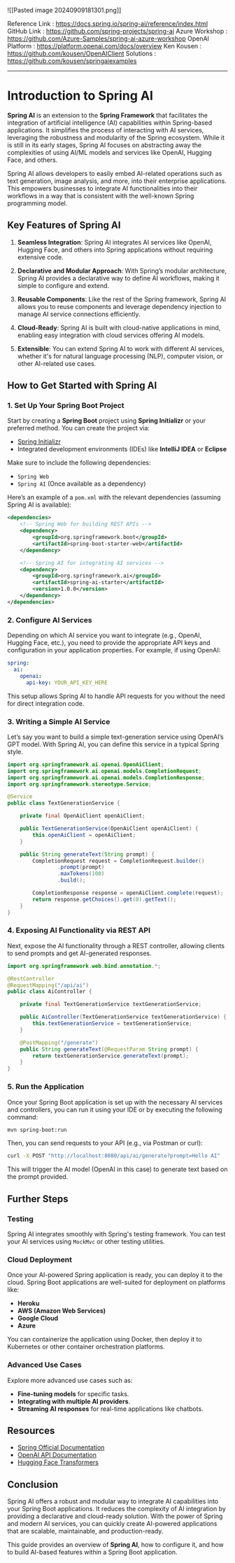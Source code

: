 
![[Pasted image 20240909181301.png]]



Reference Link : https://docs.spring.io/spring-ai/reference/index.html
GitHub Link : https://github.com/spring-projects/spring-ai
Azure Workshop : https://github.com/Azure-Samples/spring-ai-azure-workshop
OpenAI Platform : https://platform.openai.com/docs/overview
Ken Kousen : https://github.com/kousen/OpenAIClient
Solutions : https://github.com/kousen/springaiexamples


---

# Introduction to Spring AI

**Spring AI** is an extension to the **Spring Framework** that facilitates the integration of artificial intelligence (AI) capabilities within Spring-based applications. It simplifies the process of interacting with AI services, leveraging the robustness and modularity of the Spring ecosystem. While it is still in its early stages, Spring AI focuses on abstracting away the complexities of using AI/ML models and services like OpenAI, Hugging Face, and others.

Spring AI allows developers to easily embed AI-related operations such as text generation, image analysis, and more, into their enterprise applications. This empowers businesses to integrate AI functionalities into their workflows in a way that is consistent with the well-known Spring programming model.

## Key Features of Spring AI

1. **Seamless Integration**: Spring AI integrates AI services like OpenAI, Hugging Face, and others into Spring applications without requiring extensive code.
   
2. **Declarative and Modular Approach**: With Spring’s modular architecture, Spring AI provides a declarative way to define AI workflows, making it simple to configure and extend.

3. **Reusable Components**: Like the rest of the Spring framework, Spring AI allows you to reuse components and leverage dependency injection to manage AI service connections efficiently.

4. **Cloud-Ready**: Spring AI is built with cloud-native applications in mind, enabling easy integration with cloud services offering AI models.

5. **Extensible**: You can extend Spring AI to work with different AI services, whether it's for natural language processing (NLP), computer vision, or other AI-related use cases.

## How to Get Started with Spring AI

### 1. **Set Up Your Spring Boot Project**
Start by creating a **Spring Boot** project using **Spring Initializr** or your preferred method. You can create the project via:
- [Spring Initializr](https://start.spring.io/)
- Integrated development environments (IDEs) like **IntelliJ IDEA** or **Eclipse**

Make sure to include the following dependencies:
- `Spring Web`
- `Spring AI` (Once available as a dependency)

Here’s an example of a `pom.xml` with the relevant dependencies (assuming Spring AI is available):

```xml
<dependencies>
    <!-- Spring Web for building REST APIs -->
    <dependency>
        <groupId>org.springframework.boot</groupId>
        <artifactId>spring-boot-starter-web</artifactId>
    </dependency>

    <!-- Spring AI for integrating AI services -->
    <dependency>
        <groupId>org.springframework.ai</groupId>
        <artifactId>spring-ai-starter</artifactId>
        <version>1.0.0</version>
    </dependency>
</dependencies>
```

### 2. **Configure AI Services**

Depending on which AI service you want to integrate (e.g., OpenAI, Hugging Face, etc.), you need to provide the appropriate API keys and configuration in your application properties. For example, if using OpenAI:

```yaml
spring:
  ai:
    openai:
      api-key: YOUR_API_KEY_HERE
```

This setup allows Spring AI to handle API requests for you without the need for direct integration code.

### 3. **Writing a Simple AI Service**

Let’s say you want to build a simple text-generation service using OpenAI’s GPT model. With Spring AI, you can define this service in a typical Spring style.

```java
import org.springframework.ai.openai.OpenAiClient;
import org.springframework.ai.openai.models.CompletionRequest;
import org.springframework.ai.openai.models.CompletionResponse;
import org.springframework.stereotype.Service;

@Service
public class TextGenerationService {

    private final OpenAiClient openAiClient;

    public TextGenerationService(OpenAiClient openAiClient) {
        this.openAiClient = openAiClient;
    }

    public String generateText(String prompt) {
        CompletionRequest request = CompletionRequest.builder()
                .prompt(prompt)
                .maxTokens(100)
                .build();

        CompletionResponse response = openAiClient.complete(request);
        return response.getChoices().get(0).getText();
    }
}
```

### 4. **Exposing AI Functionality via REST API**

Next, expose the AI functionality through a REST controller, allowing clients to send prompts and get AI-generated responses.

```java
import org.springframework.web.bind.annotation.*;

@RestController
@RequestMapping("/api/ai")
public class AiController {

    private final TextGenerationService textGenerationService;

    public AiController(TextGenerationService textGenerationService) {
        this.textGenerationService = textGenerationService;
    }

    @PostMapping("/generate")
    public String generateText(@RequestParam String prompt) {
        return textGenerationService.generateText(prompt);
    }
}
```

### 5. **Run the Application**

Once your Spring Boot application is set up with the necessary AI services and controllers, you can run it using your IDE or by executing the following command:

```bash
mvn spring-boot:run
```

Then, you can send requests to your API (e.g., via Postman or curl):

```bash
curl -X POST "http://localhost:8080/api/ai/generate?prompt=Hello AI"
```

This will trigger the AI model (OpenAI in this case) to generate text based on the prompt provided.

## Further Steps

### Testing
Spring AI integrates smoothly with Spring's testing framework. You can test your AI services using `MockMvc` or other testing utilities.

### Cloud Deployment
Once your AI-powered Spring application is ready, you can deploy it to the cloud. Spring Boot applications are well-suited for deployment on platforms like:
- **Heroku**
- **AWS (Amazon Web Services)**
- **Google Cloud**
- **Azure**

You can containerize the application using Docker, then deploy it to Kubernetes or other container orchestration platforms.

### Advanced Use Cases
Explore more advanced use cases such as:
- **Fine-tuning models** for specific tasks.
- **Integrating with multiple AI providers**.
- **Streaming AI responses** for real-time applications like chatbots.

## Resources

- [Spring Official Documentation](https://spring.io/projects/spring-framework)
- [OpenAI API Documentation](https://beta.openai.com/docs/)
- [Hugging Face Transformers](https://huggingface.co/docs/transformers/index)

## Conclusion

Spring AI offers a robust and modular way to integrate AI capabilities into your Spring Boot applications. It reduces the complexity of AI integration by providing a declarative and cloud-ready solution. With the power of Spring and modern AI services, you can quickly create AI-powered applications that are scalable, maintainable, and production-ready.

This guide provides an overview of **Spring AI**, how to configure it, and how to build AI-based features within a Spring Boot application.